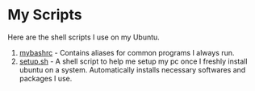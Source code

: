 # My Scripts

Here are the shell scripts I use on my Ubuntu.

1. [mybashrc](./mybashrc) - Contains aliases for common programs I always run.
2. [setup.sh](./setup.sh) - A shell script to help me setup my pc once I freshly install ubuntu on a system. Automatically installs necessary softwares and packages I use.
